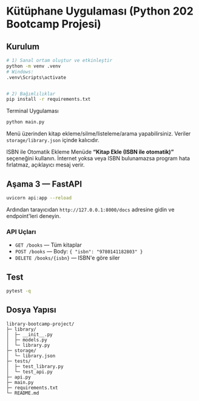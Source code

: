 
# Kütüphane Uygulaması (Python 202 Bootcamp Projesi)

## Kurulum
```bash
# 1) Sanal ortam oluştur ve etkinleştir
python -m venv .venv
# Windows:
.venv\Scripts\activate


# 2) Bağımlılıklar
pip install -r requirements.txt
```

Terminal Uygulaması
```bash
python main.py
```
Menü üzerinden kitap ekleme/silme/listeleme/arama yapabilirsiniz. Veriler `storage/library.json` içinde kalıcıdır.

ISBN ile Otomatik Ekleme
Menüde **“Kitap Ekle (ISBN ile otomatik)”** seçeneğini kullanın. İnternet yoksa veya ISBN bulunamazsa program hata fırlatmaz, açıklayıcı mesaj verir.

## Aşama 3 — FastAPI
```bash
uvicorn api:app --reload
```
Ardından tarayıcıdan `http://127.0.0.1:8000/docs` adresine gidin ve endpoint'leri deneyin.

### API Uçları
- `GET /books` — Tüm kitaplar
- `POST /books` — Body: `{ "isbn": "9780141182803" }`
- `DELETE /books/{isbn}` — ISBN'e göre siler

## Test
```bash
pytest -q
```

## Dosya Yapısı
```
library-bootcamp-project/
├─ library/
│  ├─ __init__.py
│  ├─ models.py
│  └─ library.py
├─ storage/
│  └─ library.json
├─ tests/
│  ├─ test_library.py
│  └─ test_api.py
├─ api.py
├─ main.py
├─ requirements.txt
└─ README.md
```

